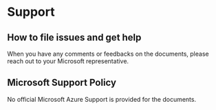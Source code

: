 # Support

## How to file issues and get help  

When you have any comments or feedbacks on the documents, please reach out to your Microsoft representative.

## Microsoft Support Policy  

No official Microsoft Azure Support is provided for the documents.
